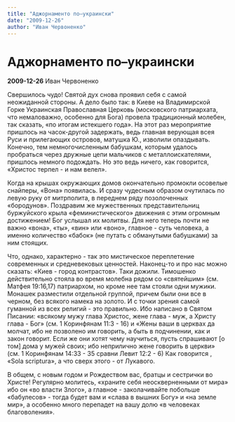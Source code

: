 ```yaml
---
title: "Аджорнаменто по–украински"
date: "2009-12-26"
author: "Иван Червоненко"
---
```


# Аджорнаменто по–украински

**2009-12-26** Иван Червоненко

Свершилось чудо! Святой дух снова проявил себя с самой неожиданной стороны. А дело было так: в Киеве на Владимирской Горке Украинская Православная Церковь (московского патриархата, что немаловажно, особенно для Бога) провела традиционный молебен, так сказать, «по итогам истекшего года». На этот раз мероприятие пришлось на часок-другой задержать, ведь главная верующая всея Руси и прилегающих островов, матушка Ю., изволили опаздывать. Конечно, тем немногочисленным бабушкам, которым удалось пробраться через дружные цепи мальчиков с металлоискателями, пришлось немного подождать. Но это ведь ничего, как говорится, «Христос терпел - и нам велел».

Когда на крышах окружающих домов окончательно промокли осовелые снайперы, «Вона» появилась. И сразу чудесным образом очутилась по левую руку от митрполита, в переднем ряду позолоченных «бородунов». Поздравим же мужественных представительниц буржуйского крыла «феминистического» движения с этим огромным достижением! Бог услышал их молитвы. Для него теперь почти не важно «вона», «ты», «вин» или «воно», главное - суть человека, а именно количество «бабок» (не путать с обманутыми бабушками) за ним стоящих.

Что, однако, характерно - так это мистическое переплетение современных и средневековых ценностей. Наконец-то и про нас можно сказать: «Киев - город контрастов». Таки дожили. Тимошенко действительно стояла во время молебна рядом со «святейшим» (см. Матфея 19:16,17) патриархом, но кроме нее там стояли одни мужики. Монашек разместили отдельной группой, причем были они все в черном, без всякого намека на золото. И с точки зрения самой гуманной из всех религий - это правильно. Ибо написано в Святом Писании: «всякому мужу глава Христос, жене глава - муж, а Христу глава - Бог» (см. 1 Коринфянам 11:3 - 16) и «Жены ваши в церквах да молчат, ибо не позволено им говорить, а быть в подчинении, как и закон говорит. Если же они хотят чему научиться, пусть спрашивают [о том] дома у мужей своих; ибо неприлично жене говорить в церкви» (см. 1 Коринфянам 14:33 - 35 сравни Левит 12:2 - 6) Как говорится , «Sola scriptura», а что сверх этого - от Лукавого.

В общем, с новым годом и Рождеством вас, братцы и сестрички во Христе! Регулярно молитесь, «храните себя неоскверненными от мира» ибо он «во власти Злого», а главное - заколачивайте побольше «бабулесов» - тогда будет вам и «слава в вышних Богу» и «на земле мир», а особенно много перепадет на вашу долю «в человеках благоволения».